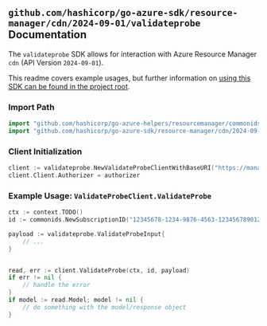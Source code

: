 
## `github.com/hashicorp/go-azure-sdk/resource-manager/cdn/2024-09-01/validateprobe` Documentation

The `validateprobe` SDK allows for interaction with Azure Resource Manager `cdn` (API Version `2024-09-01`).

This readme covers example usages, but further information on [using this SDK can be found in the project root](https://github.com/hashicorp/go-azure-sdk/tree/main/docs).

### Import Path

```go
import "github.com/hashicorp/go-azure-helpers/resourcemanager/commonids"
import "github.com/hashicorp/go-azure-sdk/resource-manager/cdn/2024-09-01/validateprobe"
```


### Client Initialization

```go
client := validateprobe.NewValidateProbeClientWithBaseURI("https://management.azure.com")
client.Client.Authorizer = authorizer
```


### Example Usage: `ValidateProbeClient.ValidateProbe`

```go
ctx := context.TODO()
id := commonids.NewSubscriptionID("12345678-1234-9876-4563-123456789012")

payload := validateprobe.ValidateProbeInput{
	// ...
}


read, err := client.ValidateProbe(ctx, id, payload)
if err != nil {
	// handle the error
}
if model := read.Model; model != nil {
	// do something with the model/response object
}
```
